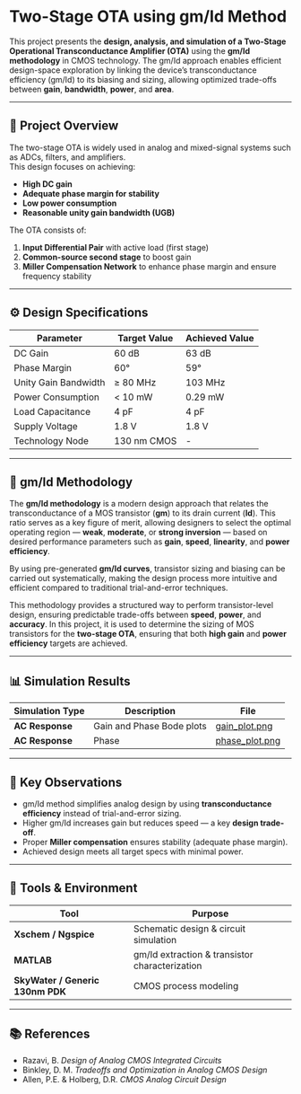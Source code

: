 # Two-Stage OTA using gm/Id Method

This project presents the **design, analysis, and simulation of a Two-Stage Operational Transconductance Amplifier (OTA)** using the **gm/Id methodology** in CMOS technology. The gm/Id approach enables efficient design-space exploration by linking the device’s transconductance efficiency (gm/Id) to its biasing and sizing, allowing optimized trade-offs between **gain**, **bandwidth**, **power**, and **area**.

---

## 📘 Project Overview

The two-stage OTA is widely used in analog and mixed-signal systems such as ADCs, filters, and amplifiers.  
This design focuses on achieving:
- **High DC gain**
- **Adequate phase margin for stability**
- **Low power consumption**
- **Reasonable unity gain bandwidth (UGB)**

The OTA consists of:
1. **Input Differential Pair** with active load (first stage)
2. **Common-source second stage** to boost gain
3. **Miller Compensation Network** to enhance phase margin and ensure frequency stability

---

## ⚙️ Design Specifications

| Parameter             | Target Value | Achieved Value |
|-----------------------|---------------|----------------|
| DC Gain               | 60 dB         | 63 dB          |
| Phase Margin          | 60°           | 59°            |
| Unity Gain Bandwidth  | ≥ 80 MHz      | 103 MHz        |
| Power Consumption     | < 10 mW       | 0.29 mW        |
| Load Capacitance      | 4 pF          | 4 pF           |
| Supply Voltage        | 1.8 V         | 1.8 V          |
| Technology Node       | 130 nm CMOS   | -              |

---


## 🧩 gm/Id Methodology

The **gm/Id methodology** is a modern design approach that relates the transconductance of a MOS transistor (**gm**) to its drain current (**Id**). This ratio serves as a key figure of merit, allowing designers to select the optimal operating region — **weak**, **moderate**, or **strong inversion** — based on desired performance parameters such as **gain**, **speed**, **linearity**, and **power efficiency**.

By using pre-generated **gm/Id curves**, transistor sizing and biasing can be carried out systematically, making the design process more intuitive and efficient compared to traditional trial-and-error techniques.

This methodology provides a structured way to perform transistor-level design, ensuring predictable trade-offs between **speed**, **power**, and **accuracy**. In this project, it is used to determine the sizing of MOS transistors for the **two-stage OTA**, ensuring that both **high gain** and **power efficiency** targets are achieved.


---

## 📊 Simulation Results

| Simulation Type | Description | File |
|-----------------|--------------|------|
| **AC Response** | Gain and Phase Bode plots | [gain_plot.png](Simulation%20Results/gain_plot.png) |
| **AC Response** | Phase | [phase_plot.png](Simulation%20Results/phase_plot.png) |

---

## 🧠 Key Observations

- gm/Id method simplifies analog design by using **transconductance efficiency** instead of trial-and-error sizing.
- Higher gm/Id increases gain but reduces speed — a key **design trade-off**.
- Proper **Miller compensation** ensures stability (adequate phase margin).
- Achieved design meets all target specs with minimal power.

---

## 🧰 Tools & Environment

| Tool | Purpose |
|------|----------|
| **Xschem / Ngspice** | Schematic design & circuit simulation |
| **MATLAB** | gm/Id extraction & transistor characterization |
| **SkyWater / Generic 130nm PDK** | CMOS process modeling |
---

## 📚 References

- Razavi, B. *Design of Analog CMOS Integrated Circuits*  
- Binkley, D. M. *Tradeoffs and Optimization in Analog CMOS Design*  
- Allen, P.E. & Holberg, D.R. *CMOS Analog Circuit Design*  

